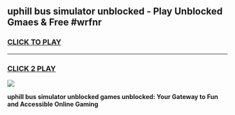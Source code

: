 
## uphill bus simulator unblocked - Play Unblocked Gmaes & Free #wrfnr
<h3>
<a href="https://news.freeplayer.one?title=uphill_bus_simulator_unblocked&ref=24F">CLICK TO PLAY</a></h3>
<hr>

<h3>
<a href="https://news.freeplayer.one?title=uphill_bus_simulator_unblocked&ref=24F">CLICK 2 PLAY</a>
  
</h3>

<a href="https://news.freeplayer.one?title=uphill_bus_simulator_unblocked&ref=24F/"><img src="https://clearcache.store/games.png"></a>


**uphill bus simulator unblocked games unblocked: Your Gateway to Fun and Accessible Online Gaming**
